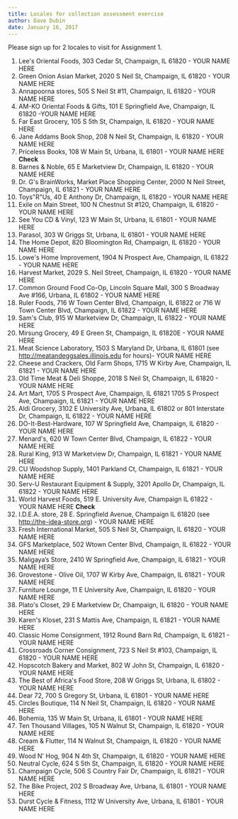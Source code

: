 ```yaml
---
title: Locales for collection assessment exercise
author: Dave Dubin
date: January 16, 2017
---
```

Please sign up for 2 locales to visit for Assignment 1.
1. Lee's Oriental Foods, 303 Cedar St, Champaign, IL 61820 - YOUR NAME HERE
2. Green Onion Asian Market, 2020 S Neil St, Champaign, IL 61820 - YOUR NAME HERE
3. Annapoorna stores, 505 S Neil St #11, Champaign, IL 61820 - YOUR NAME HERE
4. AM-KO Oriental Foods & Gifts, 101 E Springfield Ave, Champaign, IL 61820 -YOUR NAME HERE
5. Far East Grocery, 105 S 5th St, Champaign, IL 61820 - YOUR NAME HERE
6. Jane Addams Book Shop, 208 N Neil St, Champaign, IL 61820 - YOUR NAME HERE
7. Priceless Books, 108 W Main St, Urbana, IL 61801 - YOUR NAME HERE **Check** 
8. Barnes & Noble, 65 E Marketview Dr, Champaign, IL 61820 - YOUR NAME HERE
9. Dr. G's BrainWorks, Market Place Shopping Center, 2000 N Neil Street, Champaign, IL 61821 - YOUR NAME HERE
10. Toys"R"Us, 40 E Anthony Dr, Champaign, IL 61820 - YOUR NAME HERE
11. Exile on Main Street, 100 N Chestnut St #120, Champaign, IL 61820 - YOUR NAME HERE
12. See You CD & Vinyl, 123 W Main St, Urbana, IL 61801 - YOUR NAME HERE
13. Parasol, 303 W Griggs St, Urbana, IL 61801 - YOUR NAME HERE
14. The Home Depot, 820 Bloomington Rd, Champaign, IL 61820 - YOUR NAME HERE
15. Lowe's Home Improvement, 1904 N Prospect Ave, Champaign, IL 61822 - YOUR NAME HERE
16. Harvest Market, 2029 S. Neil Street, Champaign, IL 61820 - YOUR NAME HERE
17. Common Ground Food Co-Op, Lincoln Square Mall, 300 S Broadway Ave #166, Urbana, IL 61802 - YOUR NAME HERE
18. Ruler Foods, 716 W Town Center Blvd, Champaign, IL 61822 or 716 W Town Center Blvd, Champaign, IL 61822 - YOUR NAME HERE
19. Sam's Club, 915 W Marketview Dr, Champaign, IL 61822 - YOUR NAME HERE
20. Mirsung Grocery, 49 E Green St, Champaign, IL 61820E - YOUR NAME HERE
21. Meat Science Laboratory, 1503 S Maryland Dr, Urbana, IL 61801 (see http://meatandeggsales.illinois.edu for hours)- YOUR NAME HERE
22. Cheese and Crackers, Old Farm Shops, 1715 W Kirby Ave, Champaign, IL 61821 - YOUR NAME HERE
23. Old Time Meat & Deli Shoppe, 2018 S Neil St, Champaign, IL 61820 - YOUR NAME HERE 
24. Art Mart, 1705 S Prospect Ave, Champaign, IL 61821 1705 S Prospect Ave, Champaign, IL 61821 - YOUR NAME HERE
25. Aldi Grocery, 3102 E University Ave, Urbana, IL 61802 or 801 Interstate Dr, Champaign, IL 61822 - YOUR NAME HERE
26. DO-It-Best-Hardware, 107 W Springfield Ave, Champaign, IL 61820 - YOUR NAME HERE
27. Menard's, 620 W Town Center Blvd, Champaign, IL 61822 - YOUR NAME HERE
28. Rural King, 913 W Marketview Dr, Champaign, IL 61821 - YOUR NAME HERE
29. CU Woodshop Supply, 1401 Parkland Ct, Champaign, IL 61821 - YOUR NAME HERE
30. Serv-U Restaurant Equipment & Supply, 3201 Apollo Dr, Champaign, IL 61822 - YOUR NAME HERE
31. World Harvest Foods, 519 E. University Ave, Champaign IL 61822 - YOUR NAME HERE **Check** 
32. I.D.E.A. store, 28 E. Springfield Avenue, Champaign IL 61820 (see http://the-idea-store.org) - YOUR NAME HERE
33. Fresh International Market, 505 S Neil St, Champaign, IL 61820 - YOUR NAME HERE
34. GFS Marketplace, 502 Wtown Center Blvd, Champaign, IL 61822 - YOUR NAME HERE
35. Maligaya’s Store, 2410 W Springfield Ave, Champaign, IL 61821 - YOUR NAME HERE
36. Grovestone - Olive Oil, 1707 W Kirby Ave, Champaign, IL 61821 - YOUR NAME HERE
37. Furniture Lounge, 11 E University Ave, Champaign, IL 61820 - YOUR NAME HERE
38. Plato's Closet, 29 E Marketview Dr, Champaign, IL 61820 - YOUR NAME HERE
39. Karen's Kloset, 231 S Mattis Ave, Champaign, IL 61821 - YOUR NAME HERE
40. Classic Home Consignment, 1912 Round Barn Rd, Champaign, IL 61821 - YOUR NAME HERE
41. Crossroads Corner Consignment, 723 S Neil St #103, Champaign, IL 61820 - YOUR NAME HERE
42. Hopscotch Bakery and Market, 802 W John St, Champaign, IL 61820 - YOUR NAME HERE
43. The Best of Africa's Food Store, 208 W Griggs St, Urbana, IL 61802 - YOUR NAME HERE
44. Dear 72, 700 S Gregory St, Urbana, IL 61801 - YOUR NAME HERE
45. Circles Boutique, 114 N Neil St, Champaign, IL 61820 - YOUR NAME HERE
46. Bohemia, 135 W Main St, Urbana, IL 61801 - YOUR NAME HERE
47. Ten Thousand Villages, 105 N Walnut St, Champaign, IL 61820 - YOUR NAME HERE
48. Cream & Flutter, 114 N Walnut St, Champaign, IL 61820 - YOUR NAME HERE
49. Wood N' Hog, 904 N 4th St, Champaign, IL 61820 - YOUR NAME HERE
50. Neutral Cycle, 624 S 5th St, Champaign, IL 61820 - YOUR NAME HERE
51. Champaign Cycle, 506 S Country Fair Dr, Champaign, IL 61821 - YOUR NAME HERE
52. The Bike Project, 202 S Broadway Ave, Urbana, IL 61801 - YOUR NAME HERE
53. Durst Cycle & Fitness, 1112 W University Ave, Urbana, IL 61801 - YOUR NAME HERE


